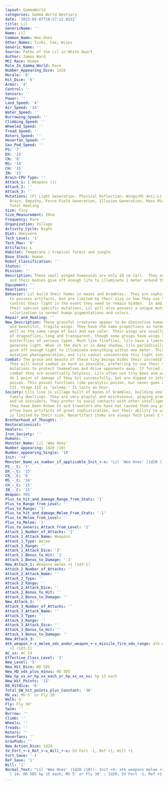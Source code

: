 ```yaml
---
layout: GammaWorld
categories: Gamma World Bestiary
date: '2023-02-07T18:57:12.021Z'
title: Lil
GenericName: ''
Name: Lil
Common_Name: Wee Ones
Other_Names: Tinks, Fae, Wisps
Generic_Name: ''
Source: Paths of the Lil in White Dwarf
Author: James Ward
MCC Race: Human
Role_In_Gamma_World: Race
Number_Appearing_Dice: 1d20
Morale: '8'
Hit_Dice: '6'
Armor: '4'
Control: ''
Sensors: ''
Power: ''
Land_Speed: '4'
Air_Speed: '24'
Water_Speed: ''
Burrowing_Speed: ''
Climbing_Speed: ''
Wheeled_Speed: ''
Tread_Speed: ''
Rotors_Speed: ''
Hoverfan_Speed: ''
Gav_Pod_Speed: ''
PS: '7'
DX: '15'
CN: '8'
MS: '14'
CH: '15'
IN: '15'
Brain-CPU Type: ''
Attack_1: 1 Weapons (1)
Attack_2: ''
Attack_3: ''
Mutations: (P) Light Generation, Physical Reflection, Wings(M) Anti-Life Leech, Dual
  Brain, Empathy, Force Field Generation, Illusion Generation, Mass Mind, Telepathy,
  Total Healing
Size: Tiny
Size_Measurement: 20cm
Frequency: Rare
Organization: Village
Activity_Cycle: Night
Diet: Omnivore
Tech_Level: '1'
Tech_Max: '6'
Artifacts: L
Habitat: Temperate / tropical forest and jungle
Base_Stock: Human
Robot_Classification: ''
Status: ''
Mission: ''
Description: These small winged humanoids are only 20 cm tall.  They are nocturnal
  and their bodies give off enough life to illuminate 1 meter around them.
Equipment: ''
Reactions: ''
Behavior: Lil build their homes in mazes and brambles.  They are sophisticated enough
  to possess artifacts, but are limited by their size in how they use them.  They
  control their light in the event they need to remain hidden.  In addition to all
  their species specific mutations, Lil will also possess a unique mutation.   Their
  colorization is normal human pigmentations and colors.
Repair_and_Healing: ''
New_Description: These graceful creatures appear to be diminutive humans with antennae
  and beautiful, fragile wings. They have the same proportions as normal humans, as
  well as the same range of hair and eye color. Their wings are usually like those
  of dragonflies, long and transparent, though some groups have wings like those of
  butterflies of various types. Much like fireflies, lils have a limited ability to
  generate light. When in the dark or in deep shadow, lils periodically and involuntarily
  give off enough light to illuminate everything within one meter. This is not the
  mutation photogeneration, and lils cannot concentrate this light into bursts.
Combat: The grace and beauty of these tiny beings hides their incredible roughness
  They will avoid combat as much as possible, preferring to use their vast array of
  mutations to protect themselves and drive opponents away. If forced into close melee
  combat they are essentially helpless. Lils often use tiny bows and arrows which
  do 1 point of damage if they hit successfully, but are dipped in intensity 15 sleep
  poison. This poison functions like paralytic poison, but never goes above Stage
  III. Stage III is "asleep." It lasts an hour.
Society: Lils live in village built of mazes of brambles, building small nest-like
  family dwellings. They are very playful and mischievous, playing pranks on one another
  and on outsiders. They prefer to avoid contacts with other intelligent life, though
  they have been known to aid travelers who have not caused them any problems. Lil
  often have artifacts of great sophistication, but their ability to use such items
  is limited by their size. Nonartifact items are always Tech Level I or II.
Brotherhood_of_Thought: ''
Restorationsist: ''
Healers: ''
Iron_Society: ''
Humans: ''
Monster_Name: Lil 'Wee Ones'
Number_appearing: 1d20 (10)
Number_appearing_Single: '10'
Init: '+4'
Monster_Name_xx_number_if_applicable_Init_+-x: "Lil 'Wee Ones' (1d20 (10)): Init +4"
PS_-_C: '7'
DX_-_C: '15'
CN_-_C: '8'
MS_-_C: '14'
CH_-_C: '15'
IN_-_C: '15'
Weapon: YES
Plus_to_hit_and_damage_Range_from_Stats: '1'
Plus_to_Range_from_Level: ''
Plus_to_Range: '3'
Plus_to_hit_and_damage_Melee_From_Stats: '-1'
Plus_to_Melee_from_Level: ''
Plus_to_Melee: '1'
Plus_to_Generic_Attack_from_Level: '2'
Attack_1_Number_of_Attacks: '1'
Attack_1_Attack_Name: Weapons
Attack_1_Type: melee
Attack_1_Range: ''
Attack_1_Attack_Dice: '3'
Attack_1_Bonus_to_Hit: '1'
Attack_1_Bonus_to_Damage: '-1'
New_Attack_1: Weapons melee +1 (1d3-1)
Attack_2_Number_of_Attacks: ''
Attack_2_Attack_Name: ''
Attack_2_Type: ''
Attack_2_Range: ''
Attack_2_Attack_Dice: ''
Attack_2_Bonus_to_Hit: ''
Attack_2_Bonus_to_Damage: ''
New_Attack_2: ''
Attack_3_Number_of_Attacks: ''
Attack_3_Attack_Name: ''
Attack_3_Type: ''
Attack_3_Range: ''
Attack_3_Attack_Dice: ''
Attack_3_Bonus_to_Hit: ''
Attack_3_Bonus_to_Damage: ''
New_Attack_3: ''
Atk_weapon_+-x_melee_xdx_andor_weapon_+-x_missile_fire_xdx_range: atk weapons melee
  +1 (1d3-1)
AC_xx: AC 14
Effective_Class_Level: '3'
New_Level: '5'
New_Hit_Dice: HD 5D5
New_HD_xdx_plus_minus: HD 5D5
New_hp_xx_or_hp_xx_each_or_hp_xx_xx_xx: hp 15 each
New_Hit_Points: '15'
D6_Hitdice: '6'
Total_GW_hit_points_plus_Constant: '36'
MV_xx: MV 5' or Fly 30'
Walk: 5'
Fly: Fly 30'
Swim: ''
Burrow: ''
Climb: ''
Wheels: ''
Treads: ''
Rotors: ''
Hoverfans: ''
GravPods: ''
New_Action_Dice: 1d20
SV_Fort_+-x_Ref_+-x_Will_+-x: SV Fort -1, Ref +1, Will +1
Fort_Save: '-1'
Ref_Save: '1'
Will: '1'
Normal_Text: "Lil 'Wee Ones' (1d20 (10)): Init +4; atk weapons melee +1 (1d3-1); AC\
  \ 14; HD 5D5 hp 15 each; MV 5' or Fly 30' ; 1d20; SV Fort -1, Ref +1, Will +1"
...
```

